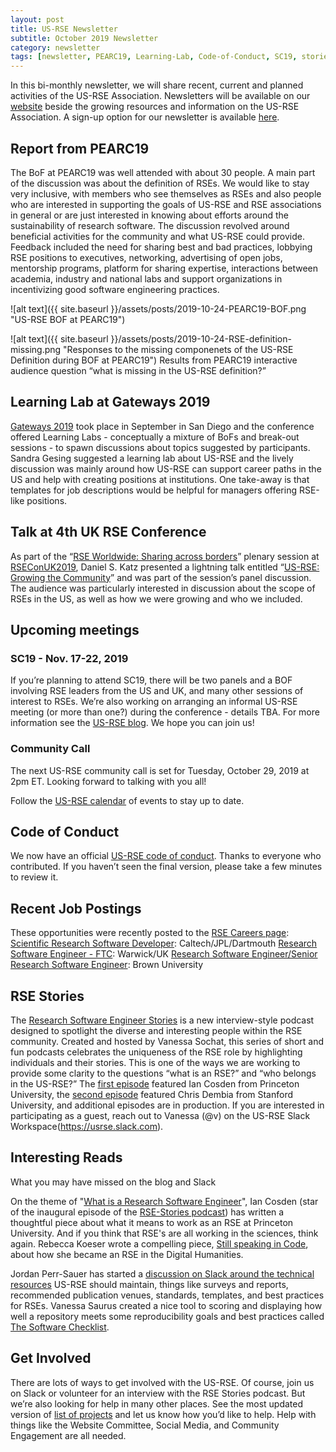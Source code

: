 ```yaml
---
layout: post
title: US-RSE Newsletter
subtitle: October 2019 Newsletter
category: newsletter
tags: [newsletter, PEARC19, Learning-Lab, Code-of-Conduct, SC19, stories]
---
```



In this bi-monthly newsletter, we will share recent, current and
planned activities of the US-RSE Association. Newsletters will be
available on our [website](https://us-rse.org/newsletters/) beside the
growing resources and information on the US-RSE Association. A sign-up
option for our newsletter is available
[here](https://us-rse.org/join/).


## Report from PEARC19 

The BoF at PEARC19 was well attended with about 30
people. A main part of the discussion was about the definition of
RSEs. We would like to stay very inclusive, with members who see
themselves as RSEs and also people who are interested in supporting
the goals of US-RSE and RSE associations in general or are just
interested in knowing about efforts around the sustainability of
research software. The discussion revolved around beneficial
activities for the community and what US-RSE could provide. Feedback
included the need for sharing best and bad practices, lobbying RSE
positions to executives, networking, advertising of open jobs,
mentorship programs, platform for sharing expertise, interactions
between academia, industry and national labs and support organizations
in incentivizing good software engineering practices.


![alt text]({{ site.baseurl }}/assets/posts/2019-10-24-PEARC19-BOF.png "US-RSE BOF at PEARC19")

![alt text]({{ site.baseurl
 }}/assets/posts/2019-10-24-RSE-definition-missing.png "Responses to
 the missing componenets of the US-RSE Definition during BOF at
 PEARC19")
Results from PEARC19 interactive audience question “what is missing in the US-RSE definition?”


## Learning Lab at Gateways 2019

[Gateways 2019](https://sciencegateways.org/web/gateways2019) took
place in September in San Diego and the conference offered Learning
Labs - conceptually a mixture of BoFs and break-out sessions - to spawn
discussions about topics suggested by participants. Sandra Gesing
suggested a learning lab about US-RSE and the lively discussion was
mainly around how US-RSE can support career paths in the US and help
with creating positions at institutions. One take-away is that
templates for job descriptions would be helpful for managers offering
RSE-like positions.

## Talk at 4th UK RSE Conference

As part of the “[RSE Worldwide: Sharing across
borders](https://rseconuk2019.sched.com/event/QP6S/rse-worldwide-sharing-across-borders)”
plenary session at [RSEConUK2019](https://rse.ac.uk/conf2019/), Daniel
S. Katz presented a lightning talk entitled “[US-RSE: Growing the
Community](https://static.sched.com/hosted_files/rseconuk2019/6a/US%20RSE%20RSEconUK2019%20Lightning%20Talk.pdf)”
and was part of the session’s panel discussion. The audience was
particularly interested in discussion about the scope of RSEs in the
US, as well as how we were growing and who we included.  

## Upcoming meetings 

### SC19 - Nov. 17-22, 2019 

If you’re planning to attend SC19, there will be two panels and a BOF
involving RSE leaders from the US and UK, and many other sessions of
interest to RSEs.  We’re also working on arranging an informal US-RSE
meeting (or more than one?)  during the conference - details TBA.  For
more information see the [US-RSE
blog](https://us-rse.org/2019-10-04-SC19/).  We hope you can join us!

### Community Call 

The next US-RSE community call is set for Tuesday, October 29, 2019 at
2pm ET. Looking forward to talking with you all!

Follow the [US-RSE
calendar](https://calendar.google.com/calendar/embed?src=kgh79lg13k1d8a2o1s6megfuhc%40group.calendar.google.com&ctz=America%2FNew_York)
of events to stay up to date.

## Code of Conduct

We now have an official [US-RSE code of
conduct](https://us-rse.org/code-of-conduct/). Thanks to everyone who
contributed. If you haven’t seen the final version, please take a few
minutes to review it.

## Recent Job Postings

These opportunities were recently posted to the [RSE Careers page](https://us-rse.org/jobs/):
[Scientific Research Software Developer](https://chm.tbe.taleo.net/chm03/ats/careers/v2/viewRequisition?org=CALTECH&cws=37&rid=4938): Caltech/JPL/Dartmouth
[Research Software Engineer - FTC](https://careers.peopleclick.com/careerscp/client_arm/external/en_GB/gateway.do?functionName=viewFromLink&localeCode=en-us&jobPostId=43583&source=LinkedIn&sourceType=NETWORKING_SITE): Warwick/UK
[Research Software Engineer/Senior Research Software Engineer](https://brown.wd5.myworkdayjobs.com/en-US/staff-careers-brown/job/180-George-Street/Research-Software-Engineer-Senior-Research-Software-Engineer_REQ162388): Brown University

## RSE Stories

The [Research Software Engineer
Stories](https://us-rse.org/rse-stories/) is a new interview-style
podcast designed to spotlight the diverse and interesting people
within the RSE community.  Created and hosted by Vanessa Sochat, this
series of short and fun podcasts celebrates the uniqueness of the RSE
role by highlighting individuals and their stories.  This is one of
the ways we are working to provide some clarity to the questions “what
is an RSE?” and “who belongs in the US-RSE?”  The [first
episode](https://us-rse.org/rse-stories/2019/ian-cosden/) featured Ian
Cosden from Princeton University, the [second
episode](https://us-rse.org/rse-stories/2019/chris-dembia/) featured
Chris Dembia from Stanford University, and additional episodes are in
production.  If you are interested in participating as a guest, reach
out to Vanessa (@v) on the US-RSE Slack
Workspace(https://usrse.slack.com).

## Interesting Reads 

What you may have missed on the blog and Slack

On the theme of "[What is a Research Software
Engineer](https://cosden.github.io/what-is-an-rse)", Ian Cosden (star
of the inaugural episode of the [RSE-Stories
podcast](https://us-rse.org/rse-stories/)) has written a thoughtful
piece about what it means to work as an RSE at Princeton
University. And if you think that RSE's are all working in the
sciences, think again. Rebecca Koeser wrote a compelling piece, [Still
speaking in
Code](https://us-rse.org/blog/2019/rsk/still-speaking-code/), about
how she became an RSE in the Digital Humanities.

Jordan Perr-Sauer has started a [discussion on Slack around the
technical
resources](https://usrse.slack.com/archives/C8ZB01CGH/p1569519739040000)
US-RSE should maintain, things like surveys and reports, recommended
publication venues, standards, templates, and best practices for
RSEs. Vanessa Saurus created a nice tool to scoring and displaying how
well a repository meets some reproducibility goals and best practices
called [The Software
Checklist](https://us-rse.org/blog/2019/vsoch/software-checklist/).

## Get Involved

There are lots of ways to get involved with the US-RSE. Of course,
join us on Slack or volunteer for an interview with the RSE Stories
podcast. But we’re also looking for help in many other places. See the
most updated version of [list of
projects](https://docs.google.com/document/d/1jjVD0WkeeWZJI6yqSKyMdIjtClzolsxv75RkpLju17I/edit?usp=sharing)
and let us know how you’d like to help. Help with things like the
Website Committee, Social Media, and Community Engagement are all
needed.


